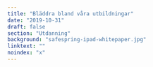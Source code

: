 ```yaml
---
title: "Bläddra bland våra utbildningar"
date: "2019-10-31"
draft: false
section: "Utdanning"
background: "safespring-ipad-whitepaper.jpg"
linktext: ""
noindex: "x"
---
```

